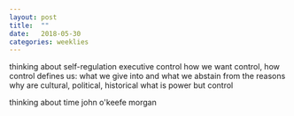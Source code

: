 ```yaml
---
layout: post
title:  ""
date:   2018-05-30
categories: weeklies
---
```


thinking about self-regulation 
	executive control
	how we want control, how control defines us: what we give into and what we abstain from 
		the reasons why are cultural, political, historical 
		what is power but control 

thinking about time 
	john o'keefe
	morgan 

